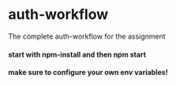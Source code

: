 # auth-workflow
The complete auth-workflow for the assignment


#### start with npm-install and then npm start
#### make sure to configure your own env variables!
